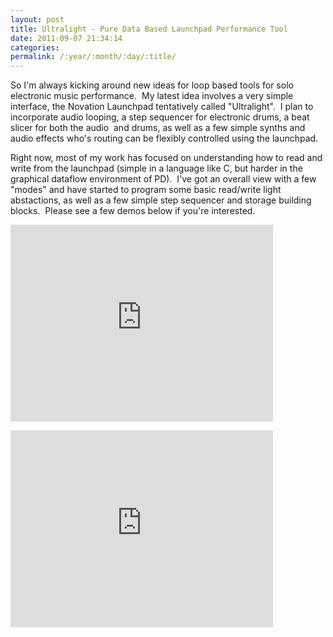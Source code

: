 ```yaml
---
layout: post
title: Ultralight - Pure Data Based Launchpad Performance Tool
date: 2011-09-07 21:34:14
categories: 
permalink: /:year/:month/:day/:title/
---
```

<p>So I'm always kicking around new ideas for loop based tools for solo electronic music performance. &nbsp;My latest idea involves a very simple interface, the Novation Launchpad tentatively called "Ultralight". &nbsp;I plan to incorporate audio looping, a step sequencer for electronic drums, a beat slicer for both the audio &nbsp;and drums, as well as a few simple synths and audio effects who's routing can be flexibly controlled using the launchpad. &nbsp;</p>
<p>Right now, most of my work has focused on understanding how to read and write from the launchpad (simple in a language like C, but harder in the graphical dataflow environment of PD). &nbsp;I've got an overall view with a few "modes" and have started to program some basic read/write light abstactions, as well as a few simple step sequencer and storage building blocks. &nbsp;Please see a few demos below if you're interested.</p>
<p><iframe src="https://www.youtube.com/embed/LP1FiAyidBM?rel=0" frameborder="0" width="420" height="315"></iframe></p>
<p><iframe src="https://www.youtube.com/embed/MF8vVAFiNjQ?rel=0" frameborder="0" width="420" height="315"></iframe></p>